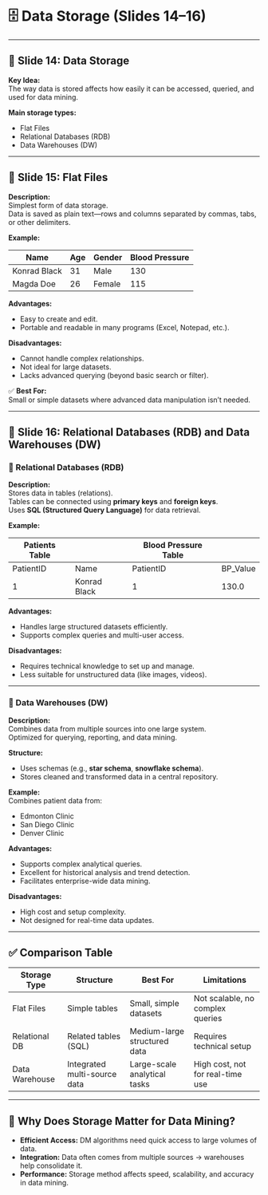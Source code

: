 # 🗄 Data Storage (Slides 14–16)

---

## 🔎 Slide 14: Data Storage

**Key Idea:**  
The way data is stored affects how easily it can be accessed, queried, and used for data mining.

**Main storage types:**
- Flat Files
- Relational Databases (RDB)
- Data Warehouses (DW)

---

## 🔎 Slide 15: Flat Files

**Description:**  
Simplest form of data storage.  
Data is saved as plain text—rows and columns separated by commas, tabs, or other delimiters.

**Example:**

| Name         | Age | Gender | Blood Pressure |
|--------------|-----|--------|----------------|
| Konrad Black | 31  | Male   | 130            |
| Magda Doe    | 26  | Female | 115            |

**Advantages:**
- Easy to create and edit.
- Portable and readable in many programs (Excel, Notepad, etc.).

**Disadvantages:**
- Cannot handle complex relationships.
- Not ideal for large datasets.
- Lacks advanced querying (beyond basic search or filter).

✅ **Best For:**  
Small or simple datasets where advanced data manipulation isn’t needed.

---

## 🔎 Slide 16: Relational Databases (RDB) and Data Warehouses (DW)

### 🔷 Relational Databases (RDB)

**Description:**  
Stores data in tables (relations).  
Tables can be connected using **primary keys** and **foreign keys**.  
Uses **SQL (Structured Query Language)** for data retrieval.

**Example:**

| Patients Table  |            | Blood Pressure Table |          |
|-----------------|------------|----------------------|----------|
| PatientID       | Name       | PatientID            | BP_Value |
| 1               | Konrad Black | 1                  | 130.0    |

**Advantages:**
- Handles large structured datasets efficiently.
- Supports complex queries and multi-user access.

**Disadvantages:**
- Requires technical knowledge to set up and manage.
- Less suitable for unstructured data (like images, videos).

---

### 🔷 Data Warehouses (DW)

**Description:**  
Combines data from multiple sources into one large system.  
Optimized for querying, reporting, and data mining.

**Structure:**
- Uses schemas (e.g., **star schema**, **snowflake schema**).
- Stores cleaned and transformed data in a central repository.

**Example:**  
Combines patient data from:
- Edmonton Clinic
- San Diego Clinic
- Denver Clinic

**Advantages:**
- Supports complex analytical queries.
- Excellent for historical analysis and trend detection.
- Facilitates enterprise-wide data mining.

**Disadvantages:**
- High cost and setup complexity.
- Not designed for real-time data updates.

---

## ✅ Comparison Table

| Storage Type   | Structure                | Best For                    | Limitations                          |
|----------------|-------------------------|-----------------------------|-------------------------------------|
| Flat Files     | Simple tables            | Small, simple datasets      | Not scalable, no complex queries    |
| Relational DB  | Related tables (SQL)     | Medium-large structured data| Requires technical setup            |
| Data Warehouse | Integrated multi-source data | Large-scale analytical tasks | High cost, not for real-time use |

---

## 🔎 Why Does Storage Matter for Data Mining?

- **Efficient Access:** DM algorithms need quick access to large volumes of data.
- **Integration:** Data often comes from multiple sources → warehouses help consolidate it.
- **Performance:** Storage method affects speed, scalability, and accuracy in data mining.
